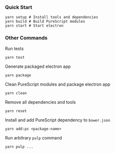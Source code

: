 ### Quick Start

```console
yarn setup # Install tools and dependencies
yarn build # Build PureScript modules
yarn start # Start electron
```

### Other Commands

Run tests

```console
yarn test
```

Generate packaged electron app

```console
yarn package
```

Clean PureScript modules and package electron app

```console
yarn clean
```

Remove all dependencies and tools

```console
yarn reset
```

Install and add PureScript dependency to `bower.json`

```console
yarn add:ps <package-name>
```

Run arbitrary `pulp` command

```console
yarn pulp ...
```
